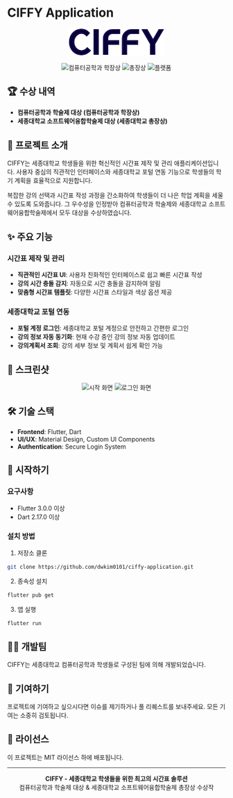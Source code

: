 # CIFFY Application

<p align="center">
  <img src="assets/Logo.svg" alt="CIFFY Logo" width="220"/>
</p>

<p align="center">
  <img src="https://img.shields.io/badge/Award-Grand%20Prize%20(Computer%20Science)-gold" alt="컴퓨터공학과 학장상"/>
  <img src="https://img.shields.io/badge/Award-Grand%20Prize%20(President's%20Award)-blue" alt="총장상"/>
  <img src="https://img.shields.io/badge/Platform-iOS%20%7C%20Android-green" alt="플랫폼"/>
</p>

## 🏆 수상 내역

- **컴퓨터공학과 학술제 대상 (컴퓨터공학과 학장상)**
- **세종대학교 소프트웨어융합학술제 대상 (세종대학교 총장상)**

## 📝 프로젝트 소개

CIFFY는 세종대학교 학생들을 위한 혁신적인 시간표 제작 및 관리 애플리케이션입니다. 사용자 중심의 직관적인 인터페이스와 세종대학교 포털 연동 기능으로 학생들의 학기 계획을 효율적으로 지원합니다.

복잡한 강의 선택과 시간표 작성 과정을 간소화하여 학생들이 더 나은 학업 계획을 세울 수 있도록 도와줍니다. 그 우수성을 인정받아 컴퓨터공학과 학술제와 세종대학교 소프트웨어융합학술제에서 모두 대상을 수상하였습니다.

## ✨ 주요 기능

### 시간표 제작 및 관리

- **직관적인 시간표 UI**: 사용자 친화적인 인터페이스로 쉽고 빠른 시간표 작성
- **강의 시간 충돌 감지**: 자동으로 시간 충돌을 감지하여 알림
- **맞춤형 시간표 템플릿**: 다양한 시간표 스타일과 색상 옵션 제공

### 세종대학교 포털 연동

- **포털 계정 로그인**: 세종대학교 포털 계정으로 안전하고 간편한 로그인
- **강의 정보 자동 동기화**: 현재 수강 중인 강의 정보 자동 업데이트
- **강의계획서 조회**: 강의 세부 정보 및 계획서 쉽게 확인 가능

## 📱 스크린샷

<p align="center">
  <img src="screenshots/start_screen.png" alt="시작 화면" width="250"/>
  <img src="screenshots/login_screen.png" alt="로그인 화면" width="250"/>
</p>

## 🛠️ 기술 스택

- **Frontend**: Flutter, Dart
- **UI/UX**: Material Design, Custom UI Components
- **Authentication**: Secure Login System

## 🚀 시작하기

### 요구사항

- Flutter 3.0.0 이상
- Dart 2.17.0 이상

### 설치 방법

1. 저장소 클론

```bash
git clone https://github.com/dwkim0101/ciffy-application.git
```

2. 종속성 설치

```bash
flutter pub get
```

3. 앱 실행

```bash
flutter run
```

## 👨‍💻 개발팀

CIFFY는 세종대학교 컴퓨터공학과 학생들로 구성된 팀에 의해 개발되었습니다.

## 🤝 기여하기

프로젝트에 기여하고 싶으시다면 이슈를 제기하거나 풀 리퀘스트를 보내주세요. 모든 기여는 소중히 검토됩니다.

## 📄 라이선스

이 프로젝트는 MIT 라이선스 하에 배포됩니다.

---

<p align="center">
  <b>CIFFY - 세종대학교 학생들을 위한 최고의 시간표 솔루션</b><br>
  컴퓨터공학과 학술제 대상 & 세종대학교 소프트웨어융합학술제 총장상 수상작
</p>

